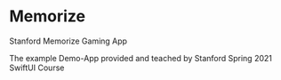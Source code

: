 # Memorize
Stanford Memorize Gaming App 

The example Demo-App provided and teached by Stanford Spring 2021 SwiftUI Course
